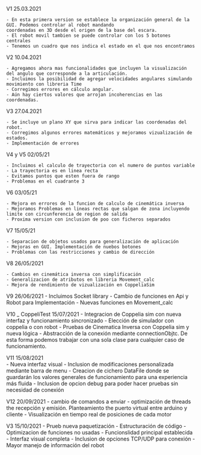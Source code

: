 V1 25.03.2021

	- En esta primera version se establece la organización general de la GUI. Podemos controlar al robot mandando
	coordenadas en 3D desde el origen de la base del escara.
	- El robot movil tambien se puede controlar con los 5 botones centrales
	- Tenemos un cuadro que nos indica el estado en el que nos encontramos

V2 10.04.2021

	- Agregamos ahora mas funcionalidades que incluyen la visualización del angulo que corresponde a la articulación.
	- Incluimos la posibilidad de agregar velocidades angulares simulando movimiento con libreria Time
	- Corregimos errores en cálculo angular.
	- Aún hay ciertos valores que arrojan incoherencias en las coordenadas. 

V3 27.04.2021

	- Se incluye un plano XY que sirva para indicar las coordenadas del robot.
	- Corregimos algunos errores matemáticos y mejoramos vizualización de estados.
	- Implementación de errores

V4 y V5 02/05/21

	- Incluimos el calculo de trayectoria con el numero de puntos variable
	- La trayectoria es en linea recta
	- Evitamos puntos que esten fuera de rango
	- Problemas en el cuadrante 3  

V6  03/05/21

	- Mejora en errores de la funcion de calculo de cinemática inversa
	- Mejoramos Problemas en lineas rectas que salgan de zona incluyendo limite con circunferencia de region de salida
	- Proxima version con inclusion de poo con ficheros separados

V7  15/05/21

	- Separacion de objetos usados para generalización de aplicación
	- Mejoras en GUI. Implementación de nuebos botones
	- Problemas con las restricciones y cambio de dirección

V8 26/05/2021

	- Cambios en cinemática inversa con simplificación
	- Generalizacion de atributos en libreria Movement_calc
	- Mejora de rendimiento de vizualización en CoppeliaSim

V9 26/06/2021
	- Incluimos Socket library
	- Cambio de funciones en Api y Robot para Implementación
	- Nuevas funciones en Movement_calc

V10 _ CoppeliTest 15/07/2021
	- Integracion de Coppelia sim con nueva interfaz y funcionamiento sincronizado
	- Elección de simulador con coppelia o con robot
	- Pruebas de Cinematica Inversa con Coppelia sim y nueva lógica
	- Abstracción de la conexión mediante connectionObjtc. De esta forma podemos trabajar con una sola clase
	para cualquier caso de funcionamiento.

V11 15/08/2021	
	- Nueva interfaz visual
	- Inclusion de modificaciones personalizada mediante barra de menu
	- Creacion de cichero DataFile donde se guardarán los valores generales de funcionamiento para una 
	experiencia más fluida
	- Inclusion de opcion debug para poder hacer pruebas sin necesidad de conexión

V12 20/09/2021
	- cambio de comandos a enviar
	- optimización de threads the recepción y emisión. Planteamiento the puerto virtual entre arduino y cliente
	- Visualización en tiempo real de posiciones de cada motor

V3 15/10/2021
	- Prueb nueva paquetización
	- Estructuración de código
	- Optimizacion de funciones no usadas
	- Funcionslidad principal establecida
	- Interfaz visual completa
	- Inclusion de opciones TCP/UDP para conexión
	- Mayor manejo de información del robot